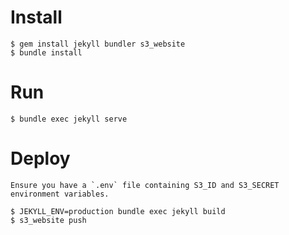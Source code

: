 # Install
```
$ gem install jekyll bundler s3_website
$ bundle install
```

# Run
```
$ bundle exec jekyll serve
```

# Deploy
```
Ensure you have a `.env` file containing S3_ID and S3_SECRET environment variables.

$ JEKYLL_ENV=production bundle exec jekyll build
$ s3_website push
```
